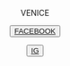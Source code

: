 <!DOCTYPE html>
<html lang="en">
<head>
    <meta charset="UTF-8">
    <link rel="stylesheet" href="VeniceStyle.css">
    <meta name="viewport" content="width=device-width, initial-scale=1.0">
    <title>Document</title>
</head>
<p>VENICE</p>
<body>
    <p>
        <button class="FAC"><a href="https://www.facebook.com/venice.zueqsalev">FACEBOOK</a></button>
    </p>
</body>
</html>

</head>

<body>
    <style>
        h1 {text-align: center;}
        p {text-align: center;}
        div {text-align: center;}
        </style>
    <p>
        <button class="IG"><a href="https://www.instagram.com/mss.uuuuuuu/">IG</a></button>
    </p>
</body>
</html>
